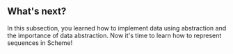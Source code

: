 ## What's next?

In this subsection, you learned how to implement data using abstraction and
the importance of data abstraction. Now it's time to learn how to represent
sequences in Scheme!

